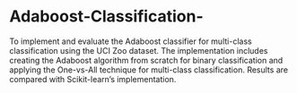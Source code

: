 # Adaboost-Classification-
To implement and evaluate the Adaboost classifier for multi-class classification using the UCI Zoo dataset. The implementation includes creating the Adaboost algorithm from scratch for binary classification and applying the One-vs-All technique for multi-class classification. Results are compared with Scikit-learn’s implementation.
